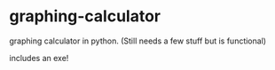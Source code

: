 # graphing-calculator

graphing calculator in python. (Still needs a few stuff but is functional)

includes an exe!
